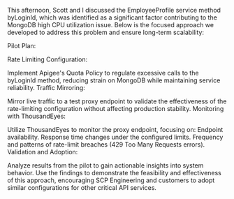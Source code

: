 This afternoon, Scott and I discussed the EmployeeProfile service method byLoginId, which was identified as a significant factor contributing to the MongoDB high CPU utilization issue. Below is the focused approach we developed to address this problem and ensure long-term scalability:

Pilot Plan:

Rate Limiting Configuration:

Implement Apigee's Quota Policy to regulate excessive calls to the byLoginId method, reducing strain on MongoDB while maintaining service reliability.
Traffic Mirroring:

Mirror live traffic to a test proxy endpoint to validate the effectiveness of the rate-limiting configuration without affecting production stability.
Monitoring with ThousandEyes:

Utilize ThousandEyes to monitor the proxy endpoint, focusing on:
Endpoint availability.
Response time changes under the configured limits.
Frequency and patterns of rate-limit breaches (429 Too Many Requests errors).
Validation and Adoption:

Analyze results from the pilot to gain actionable insights into system behavior.
Use the findings to demonstrate the feasibility and effectiveness of this approach, encouraging SCP Engineering and customers to adopt similar configurations for other critical API services.
